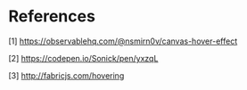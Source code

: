 # References

[1] https://observablehq.com/@nsmirn0v/canvas-hover-effect

[2] https://codepen.io/Sonick/pen/yxzqL

[3] http://fabricjs.com/hovering